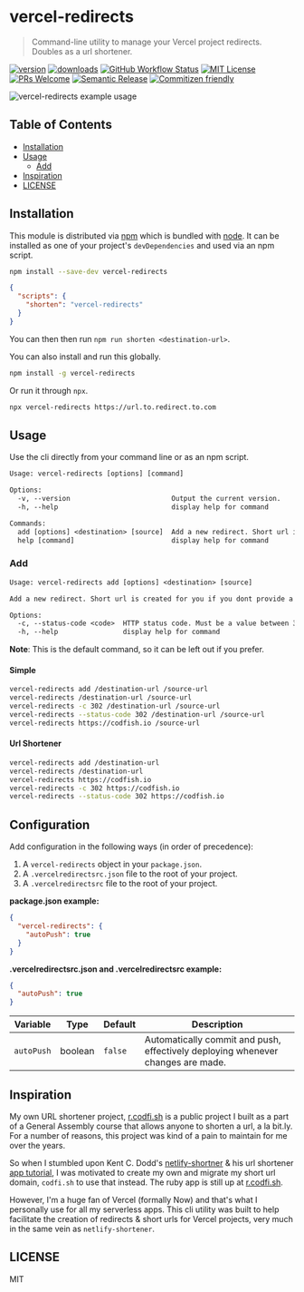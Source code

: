 # vercel-redirects

> Command-line utility to manage your Vercel project redirects. Doubles as a url shortener.

[![version][version-badge]][package] [![downloads][downloads-badge]][npmcharts]
[![GitHub Workflow Status][actions-badge]][actions-badge] [![MIT License][license-badge]][license]
[![PRs Welcome][prs-badge]][prs] [![Semantic Release][semantic-release-badge]][semantic-release]
[![Commitizen friendly][commitizen-badge]][commitizen]

![vercel-redirects example usage](https://cl.ly/56dc56e87ac2/Screen%2520Recording%25202020-04-26%2520at%252008.59%2520AM.gif 'Example Usage')

## Table of Contents

<!-- START doctoc generated TOC please keep comment here to allow auto update -->
<!-- DON'T EDIT THIS SECTION, INSTEAD RE-RUN doctoc TO UPDATE -->

- [Installation](#installation)
- [Usage](#usage)
  - [Add](#add)
- [Inspiration](#inspiration)
- [LICENSE](#license)

<!-- END doctoc generated TOC please keep comment here to allow auto update -->

## Installation

This module is distributed via [npm](https://www.npmjs.com) which is bundled with
[node](https://nodejs.org/en/). It can be installed as one of your project's `devDependencies` and
used via an npm script.

```sh
npm install --save-dev vercel-redirects
```

```json
{
  "scripts": {
    "shorten": "vercel-redirects"
  }
}
```

You can then then run `npm run shorten <destination-url>`.

You can also install and run this globally.

```sh
npm install -g vercel-redirects
```

Or run it through `npx`.

```sh
npx vercel-redirects https://url.to.redirect.to.com
```

## Usage

Use the cli directly from your command line or as an npm script.

```txt
Usage: vercel-redirects [options] [command]

Options:
  -v, --version                         Output the current version.
  -h, --help                            display help for command

Commands:
  add [options] <destination> [source]  Add a new redirect. Short url is created for you if you dont provide a source.
  help [command]                        display help for command
```

### Add

```txt
Usage: vercel-redirects add [options] <destination> [source]

Add a new redirect. Short url is created for you if you dont provide a source.

Options:
  -c, --status-code <code>  HTTP status code. Must be a value between 301-308.
  -h, --help                display help for command
```

**Note**: This is the default command, so it can be left out if you prefer.

#### Simple

```sh
vercel-redirects add /destination-url /source-url
vercel-redirects /destination-url /source-url
vercel-redirects -c 302 /destination-url /source-url
vercel-redirects --status-code 302 /destination-url /source-url
vercel-redirects https://codfish.io /source-url
```

#### Url Shortener

```sh
vercel-redirects add /destination-url
vercel-redirects /destination-url
vercel-redirects https://codfish.io
vercel-redirects -c 302 https://codfish.io
vercel-redirects --status-code 302 https://codfish.io
```

## Configuration

Add configuration in the following ways (in order of precedence):

1. A `vercel-redirects` object in your `package.json`.
1. A `.vercelredirectsrc.json` file to the root of your project.
1. A `.vercelredirectsrc` file to the root of your project.

**package.json example:**

```json
{
  "vercel-redirects": {
    "autoPush": true
  }
}
```

**.vercelredirectsrc.json and .vercelredirectsrc example:**

```json
{
  "autoPush": true
}
```

| Variable   | Type    | Default | Description                                                                     |
| ---------- | ------- | ------- | ------------------------------------------------------------------------------- |
| `autoPush` | boolean | `false` | Automatically commit and push, effectively deploying whenever changes are made. |

## Inspiration

My own URL shortener project, [r.codfi.sh](http://r.codfi.sh) is a public project I built as a part
of a General Assembly course that allows anyone to shorten a url, a la bit.ly. For a number of
reasons, this project was kind of a pain to maintain for me over the years.

So when I stumbled upon Kent C. Dodd's
[netlify-shortner](https://github.com/kentcdodds/netlify-shortener) & his url shortener
[app tutorial](https://www.youtube.com/watch?v=HL6paXyx6hM), I was motivated to create my own and
migrate my short url domain, `codfi.sh` to use that instead. The ruby app is still up at
[r.codfi.sh](http://r.codfi.sh).

However, I'm a huge fan of Vercel (formally Now) and that's what I personally use for all my
serverless apps. This cli utility was built to help facilitate the creation of redirects & short
urls for Vercel projects, very much in the same vein as `netlify-shortener`.

## LICENSE

MIT

[npm]: https://www.npmjs.com/
[node]: https://nodejs.org
[semantic-release]: https://github.com/semantic-release/semantic-release
[semantic-release-badge]:
  https://img.shields.io/badge/%20%20%F0%9F%93%A6%F0%9F%9A%80-semantic--release-e10079.svg?style=flat-square
[prs]: http://makeapullrequest.com
[prs-badge]: https://img.shields.io/badge/PRs-welcome-brightgreen.svg?style=flat-square
[commitizen]: http://commitizen.github.io/cz-cli/
[commitizen-badge]:
  https://img.shields.io/badge/commitizen-friendly-brightgreen.svg?style=flat-square
[npmcharts]: http://npmcharts.com/compare/vercel-redirects
[version-badge]: https://img.shields.io/npm/v/vercel-redirects.svg?style=flat-square
[package]: https://www.npmjs.com/package/vercel-redirects
[downloads-badge]: https://img.shields.io/npm/dm/vercel-redirects.svg?style=flat-square
[license-badge]: https://img.shields.io/npm/l/vercel-redirects.svg?style=flat-square
[license]: https://github.com/codfish/vercel-redirects/blob/master/LICENSE
[actions]: https://github.com/codfish/vercel-redirects/actions
[actions-badge]:
  https://img.shields.io/github/workflow/status/codfish/vercel-redirects/Release/master?style=flat-square
